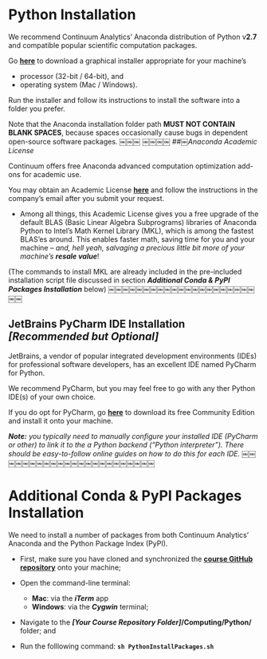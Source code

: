 # Python Installation

We recommend Continuum Analytics’ Anaconda distribution of Python v**2.7** and compatible popular scientific computation packages.

Go [**here**](http://www.continuum.io/downloads) to download a graphical installer appropriate for your machine’s

* processor (32-bit / 64-bit), and
* operating system (Mac / Windows).

Run the installer and follow its instructions to install the software into a folder you prefer.

Note that the Anaconda installation folder path **MUST NOT CONTAIN BLANK SPACES**, because spaces occasionally cause bugs in dependent open-source software packages.
￼￼￼
￼￼￼￼
##￼*Anaconda Academic License*

Continuum offers free Anaconda advanced computation optimization add-ons for academic use.

You may obtain an Academic License [**here**](http://store.continuum.io/cshop/academicanaconda) and follow the instructions in the company’s email after you submit your request.

* Among all things, this Academic License gives you a free upgrade of the default BLAS (Basic Linear Algebra Subprograms) libraries of Anaconda Python to Intel’s Math Kernel Library (MKL), which is among the fastest BLAS’es around. This enables faster math, saving time for you and your machine – *and, hell yeah, salvaging a precious little bit more of your machine’s **resale value***! <i class="fa fa-smile-o"></i>

(The commands to install MKL are already included in the pre-included installation script file discussed in section ***Additional Conda & PyPI Packages Installation*** below)
￼￼￼￼￼￼￼￼￼￼￼￼￼￼￼￼￼￼￼￼￼￼￼

## JetBrains PyCharm IDE Installation *[Recommended but Optional]*

JetBrains, a vendor of popular integrated development environments (IDEs) for professional software developers, has an excellent IDE named PyCharm for Python.

We recommend PyCharm, but you may feel free to go with any ther Python IDE(s) of your own choice.

If you do opt for PyCharm, go [**here**](http://www.jetbrains.com/pycharm/download) to download its free Community Edition and install it onto your machine.

***Note:** you typically need to manually configure your installed IDE (PyCharm or other) to link it to the a Python backend (“Python interpreter”). There should be easy-to-follow online guides on how to do this for each IDE.*
￼￼￼￼￼￼￼￼￼￼￼￼￼￼￼￼￼￼￼￼￼￼￼

# Additional Conda & PyPI Packages Installation

We need to install a number of packages from both Continuum Analytics’ Anaconda and the Python Package Index (PyPI).

* First, make sure you have cloned and synchronized the [**course GitHub repository**](https://github.com/ChicagoBoothML/MachineLearning_Fall2015) onto your machine;

* Open the command-line terminal:
    - **Mac**: via the ***iTerm*** app
    - **Windows**: via the ***Cygwin*** terminal;

* Navigate to the ***[Your Course Repository Folder]*/Computing/Python/** folder; and

* Run the folllowing command: **`sh PythonInstallPackages.sh`**
